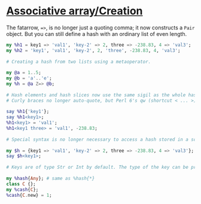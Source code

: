 [1]: https://rosettacode.org/wiki/Associative_array/Creation

# [Associative array/Creation][1]

The fatarrow, `=>`, is no longer just a quoting comma; it now constructs a `Pair` object. But you can still define a hash with an ordinary list of even length.

```raku
my %h1 = key1 => 'val1', 'key-2' => 2, three => -238.83, 4 => 'val3';
my %h2 = 'key1', 'val1', 'key-2', 2, 'three', -238.83, 4, 'val3';
 
# Creating a hash from two lists using a metaoperator.
 
my @a = 1..5;
my @b = 'a'..'e';
my %h = @a Z=> @b;
 
# Hash elements and hash slices now use the same sigil as the whole hash. This is construed as a feature.
# Curly braces no longer auto-quote, but Perl 6's qw (shortcut < ... >) now auto-subscripts.
 
say %h1{'key1'};
say %h1<key1>;
%h1<key1> = 'val1';
%h1<key1 three> = 'val1', -238.83;
 
# Special syntax is no longer necessary to access a hash stored in a scalar.
 
my $h = {key1 => 'val1', 'key-2' => 2, three => -238.83, 4 => 'val3'};
say $h<key1>;
 
# Keys are of type Str or Int by default. The type of the key can be provided.
 
my %hash{Any}; # same as %hash{*}
class C {};
my %cash{C};
%cash{C.new} = 1;
```